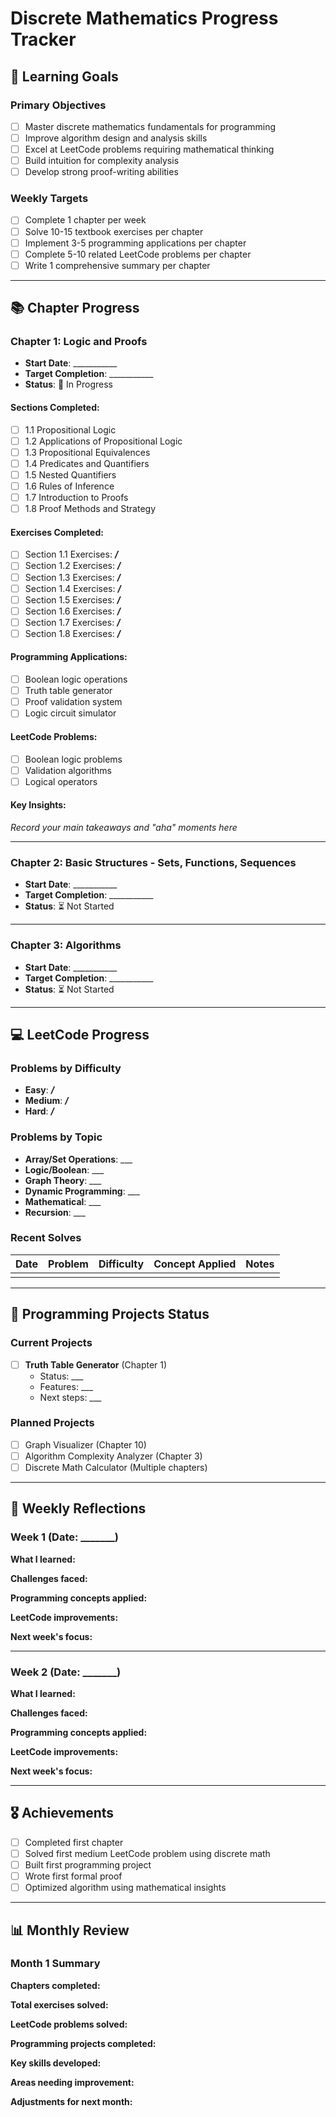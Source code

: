 # Discrete Mathematics Progress Tracker

## 🎯 Learning Goals

### Primary Objectives
- [ ] Master discrete mathematics fundamentals for programming
- [ ] Improve algorithm design and analysis skills
- [ ] Excel at LeetCode problems requiring mathematical thinking
- [ ] Build intuition for complexity analysis
- [ ] Develop strong proof-writing abilities

### Weekly Targets
- [ ] Complete 1 chapter per week
- [ ] Solve 10-15 textbook exercises per chapter
- [ ] Implement 3-5 programming applications per chapter
- [ ] Complete 5-10 related LeetCode problems per chapter
- [ ] Write 1 comprehensive summary per chapter

---

## 📚 Chapter Progress

### Chapter 1: Logic and Proofs
- **Start Date**: ___________
- **Target Completion**: ___________
- **Status**: 🔄 In Progress

#### Sections Completed:
- [ ] 1.1 Propositional Logic
- [ ] 1.2 Applications of Propositional Logic
- [ ] 1.3 Propositional Equivalences
- [ ] 1.4 Predicates and Quantifiers
- [ ] 1.5 Nested Quantifiers
- [ ] 1.6 Rules of Inference
- [ ] 1.7 Introduction to Proofs
- [ ] 1.8 Proof Methods and Strategy

#### Exercises Completed:
- [ ] Section 1.1 Exercises: ___/___
- [ ] Section 1.2 Exercises: ___/___
- [ ] Section 1.3 Exercises: ___/___
- [ ] Section 1.4 Exercises: ___/___
- [ ] Section 1.5 Exercises: ___/___
- [ ] Section 1.6 Exercises: ___/___
- [ ] Section 1.7 Exercises: ___/___
- [ ] Section 1.8 Exercises: ___/___

#### Programming Applications:
- [ ] Boolean logic operations
- [ ] Truth table generator
- [ ] Proof validation system
- [ ] Logic circuit simulator

#### LeetCode Problems:
- [ ] Boolean logic problems
- [ ] Validation algorithms
- [ ] Logical operators

#### Key Insights:
*Record your main takeaways and "aha" moments here*

---

### Chapter 2: Basic Structures - Sets, Functions, Sequences
- **Start Date**: ___________
- **Target Completion**: ___________
- **Status**: ⏳ Not Started

---

### Chapter 3: Algorithms
- **Start Date**: ___________
- **Target Completion**: ___________
- **Status**: ⏳ Not Started

---

## 💻 LeetCode Progress

### Problems by Difficulty
- **Easy**: ___/___
- **Medium**: ___/___
- **Hard**: ___/___

### Problems by Topic
- **Array/Set Operations**: ___
- **Logic/Boolean**: ___
- **Graph Theory**: ___
- **Dynamic Programming**: ___
- **Mathematical**: ___
- **Recursion**: ___

### Recent Solves
| Date | Problem | Difficulty | Concept Applied | Notes |
|------|---------|------------|-----------------|-------|
|      |         |            |                 |       |

---

## 🔧 Programming Projects Status

### Current Projects
- [ ] **Truth Table Generator** (Chapter 1)
  - Status: ___
  - Features: ___
  - Next steps: ___

### Planned Projects
- [ ] Graph Visualizer (Chapter 10)
- [ ] Algorithm Complexity Analyzer (Chapter 3)
- [ ] Discrete Math Calculator (Multiple chapters)

---

## 📝 Weekly Reflections

### Week 1 (Date: _______)
**What I learned:**

**Challenges faced:**

**Programming concepts applied:**

**LeetCode improvements:**

**Next week's focus:**

---

### Week 2 (Date: _______)
**What I learned:**

**Challenges faced:**

**Programming concepts applied:**

**LeetCode improvements:**

**Next week's focus:**

---

## 🎖️ Achievements

- [ ] Completed first chapter
- [ ] Solved first medium LeetCode problem using discrete math
- [ ] Built first programming project
- [ ] Wrote first formal proof
- [ ] Optimized algorithm using mathematical insights

---

## 📊 Monthly Review

### Month 1 Summary
**Chapters completed:**

**Total exercises solved:**

**LeetCode problems solved:**

**Programming projects completed:**

**Key skills developed:**

**Areas needing improvement:**

**Adjustments for next month:**
